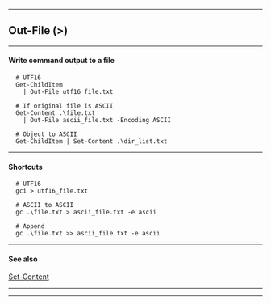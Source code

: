 
***

## Out-File (>)

***

#### Write command output to a file

```
  # UTF16
  Get-ChildItem 
    | Out-File utf16_file.txt

  # If original file is ASCII
  Get-Content .\file.txt
    | Out-File ascii_file.txt -Encoding ASCII
    
  # Object to ASCII
  Get-ChildItem | Set-Content .\dir_list.txt

```

***

#### Shortcuts

```
  # UTF16
  gci > utf16_file.txt
  
  # ASCII to ASCII
  gc .\file.txt > ascii_file.txt -e ascii
  
  # Append
  gc .\file.txt >> ascii_file.txt -e ascii

```

***

#### See also

[Set-Content](..\set_content\set_content.html)

***
***
